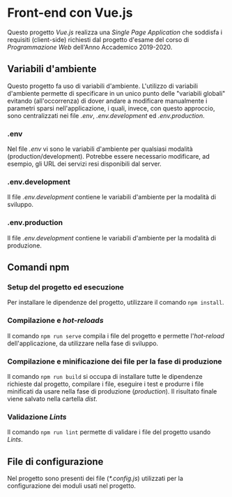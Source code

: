 # Front-end con Vue.js
Questo progetto *Vue.js* realizza una *Single Page Application*
che soddisfa i requisiti (client-side) richiesti dal
progetto d'esame del corso di *Programmazione Web*
dell'Anno Accademico 2019-2020.

## Variabili d'ambiente
Questo progetto fa uso di variabili d'ambiente.
L'utilizzo di variabili d'ambiente permette di
specificare in un unico punto delle "variabili globali"
evitando (all'occorrenza) di dover andare a modificare
manualmente i parametri sparsi nell'applicazione, i quali,
invece, con questo approccio, sono centralizzati nei file
*.env*, *.env.development* ed *.env.production*.

### .env
Nel file *.env* vi sono le variabili d'ambiente per
qualsiasi modalità (production/development). Potrebbe
essere necessario modificare, ad esempio, gli
URL dei servizi resi disponibili dal server.

### .env.development
Il file *.env.development* contiene le variabili
d'ambiente per la modalità di sviluppo.

### .env.production
Il file *.env.development* contiene le variabili
d'ambiente per la modalità di produzione.


## Comandi npm 

### Setup del progetto ed esecuzione
Per installare le dipendenze del progetto, utilizzare
il comando `npm install`.

### Compilazione e *hot-reloads*
Il comando `npm run serve` compila i file del progetto e
permette l'*hot-reload* dell'applicazione, da utilizzare
nella fase di sviluppo.

### Compilazione e minificazione dei file per la fase di produzione
Il comando `npm run build` si occupa di installare tutte le
dipendenze richieste dal progetto, compilare i file, eseguire
i test e produrre i file minificati da usare nella fase di
produzione (*production*). Il risultato finale viene salvato
nella cartella *dist*.

### Validazione *Lints*
Il comando `npm run lint` permette di validare i file del progetto
usando *Lints*.


## File di configurazione
Nel progetto sono presenti dei file (*\*.config.js*)
utilizzati per la configurazione dei moduli usati nel
progetto.